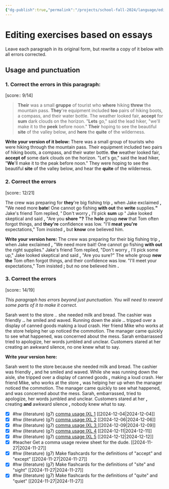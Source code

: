 ```yaml
---
{"dg-publish":true,"permalink":"/projects/school-fall-2024/language/editing-exercises-g7/"}
---
```



# Editing exercises based on essays

Leave each paragraph in its original form, but rewrite a copy of it below with all errors corrected.

## Usage and punctuation

### 1. Correct the errors in this paragraph:

[score:: 9/14]

> **Their** was a small **gruppe** of tourist who **where** hiking **threw** the mountain pass. **They**'re equipment included **too** pairs of hiking boots, a compass, and their water bottle. The weather looked fair, **accept** for **sum** dark clouds on the horizon. "**Lets** go," said the lead hiker, "we'll make it to the **peek** before noon." **Their** hoping to see the beautiful **site** of the valley below, and **here** the **quite** of the wilderness.

**Write your version of it below:**
There was a small group of tourists who were hiking through the mountain pass.
Their equipment included two pairs of hiking boots, a compass, and their water bottle. **the** weather looked fair, **accept** **of** some dark clouds on the horizon. "Let's go," said the lead hiker, "**We**'ll  make it to the peak before noon." They were hoping to see the beautiful **site** of the valley below, and hear the **quite** of the wilderness.


### 2. Correct the errors

[score:: 12/21]

The crew was preparing for **they**'re big fishing trip **,** when Jake exclaimed **,** "We need more **bate**! One cannot go fishing **with out** the **write** supplies.**"** Jake's friend Tom replied, **'** Don't worry **,** I'll pick **sum** up **'** Jake looked skeptical and said **,**  "Are you **shore** **"?**  The **hole** group **new** that Tom often forgot things, and **they're** confidence was low. "I'll **meat** **you're** expectations," Tom insisted **,** but **know** one believed him.

**Write your version here:**
The crew was preparing for their big fishing trip **,** when Jake exclaimed **,**  "We need more bait! One cannot go fishing **with out** the right supplies." Jake's friend Tom replied, "Don't worry **,** I'll pick some up," Jake looked skeptical and said **,** "Are you sure?" The whole group **new** **the** Tom often forgot things, and their confidence was low. "I'll meet your expectations," Tom insisted **;** but no one believed him **.**


### 3. Correct the errors

[score:: 14/19]

*This paragraph has errors beyond just punctuation. You will need to reword some parts of it to make it correct.*

Sarah went to the store *..* she needed milk and bread. The cashier was friendly **..** he smiled and waved. Running down the aisle **..** tripped over a display of canned goods making a loud crash. Her friend Mike who works at the store helping her up noticed the commotion. The manager came quickly to see what happened, was concerned about the mess. Sarah embarrassed tried to apologize, her words jumbled and unclear. Customers stared at her creating an awkward silence, no one knew what to say.

**Write your version here:**

Sarah went to the store because she needed milk and bread. The cashier was friendly **,** and he smiled and waved. While she was running down the aisle, she tripped over a display of canned goods **,** making a loud crash. Her friend Mike, who works at the store **,** was helping her up when the manager noticed the commotion. The manager came quickly to see what happened, and was concerned about the mess. Sarah, embarrassed, tried to apologize, her words jumbled and unclear. Customers stared at her **,** creating **and** awkward silence **,** nobody knew what to say.


- [x] #hw (literature) (g7) [comma usage IXL 1](https://www.ixl.com/ela/grade-8/commas-with-series-dates-and-places) [[2024-12-04\|2024-12-04]]
- [x] #hw (literature) (g7) [comma usage IXL 2](https://www.ixl.com/ela/grade-8/commas-with-series-dates-and-places) [[2024-12-06\|2024-12-06]]
- [x] #hw (literature) (g7) [comma usage IXL 3 ](https://www.ixl.com/ela/grade-8/commas-with-series-dates-and-places) [[2024-12-09\|2024-12-09]]
- [x] #hw (literature) (g7) [comma usage IXL 4](https://www.ixl.com/ela/grade-8/commas-with-series-dates-and-places) [[2024-12-11\|2024-12-11]]
- [x] #hw (literature) (g7) [comma usage IXL 5](https://www.ixl.com/ela/grade-8/commas-with-series-dates-and-places) [[2024-12-12\|2024-12-12]]
- [x] #teacher Get a comma usage review sheet for the dude. [[2024-11-27\|2024-11-27]]
- [x] #hw (literature) (g7) Make flashcards for the definitions of "accept" and "except" [[2024-11-27\|2024-11-27]]
- [x] #hw (literature) (g7) Make flashcards for the definitions of "site" and "sight" [[2024-11-27\|2024-11-27]]
- [x] #hw (literature) (g7) Make flashcards for the definitions of "quite" and "quiet" [[2024-11-27\|2024-11-27]]
